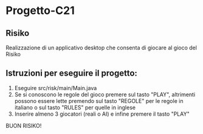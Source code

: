 # Progetto-C21
## Risiko

Realizzazione di un applicativo desktop che consenta di giocare al gioco del Risiko

## Istruzioni per eseguire il progetto:
1. Eseguire src/risk/main/Main.java
2. Se si conoscono le regole del gioco premere sul tasto "PLAY", altrimenti possono essere lette premendo sul tasto "REGOLE" per le regole in italiano o sul tasto "RULES" per quelle in inglese
3. Inserire almeno 3 giocatori (reali o AI) e infine premere il tasto "PLAY"

BUON RISIKO!

